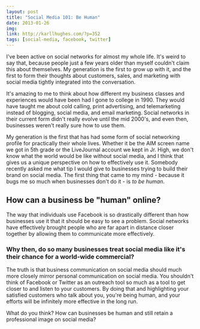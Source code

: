 ```yaml
---
layout: post
title: "Social Media 101: Be Human"
date: 2013-01-26
img: 
link: http://karllhughes.com/?p=352
tags: [social-media, facebook, twitter]
---
```

I've been active on social networks for almost my whole life. It's weird to say that, because people just a few years older than myself couldn't claim this about themselves. My generation is the first to grow up with it, and the first to form their thoughts about customers, sales, and marketing with social media tightly integrated into the conversation.

It's amazing to me to think about how different my business classes and experiences would have been had I gone to college in 1990. They would have taught me about cold calling, print advertising, and telemarketing instead of blogging, social media, and email marketing. Social networks in their current form didn't really evolve until the mid 2000's, and even then, businesses weren't really sure how to use them.

My generation is the first that has had some form of social networking profile for practically their whole lives. Whether it be the AIM screen name we got in 5th grade or the LiveJournal account we kept in Jr. High, we don't know what the world would be like without social media, and I think that gives us a unique perspective on how to effectively use it. Somebody recently asked me what tip I would give to businesses trying to build their brand on social media. The first thing that came to my mind - because it bugs me so much when businesses don't do it - is _to be human_. 

## How can a business be "human" online?

The way that individuals use Facebook is so drastically different than how businesses use it that it should be easy to see a problem. Social networks have effectively brought people who are far apart in distance closer together by allowing them to communicate more effectively.

### Why then, do so many businesses treat social media like it's their chance for a world-wide commercial?

The truth is that business communication on social media should much more closely mirror personal communication on social media. You shouldn't think of Facebook or Twitter as an outreach tool so much as a tool to get closer to and listen to your customers. By doing that and highlighting your satisfied customers who talk about you, you're being human, and your efforts will be infinitely more effective in the long run.

What do you think? How can businesses be human and still retain a professional image on social media?
